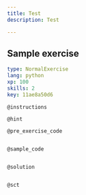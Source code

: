 ```yaml
---
title: Test
description: Test

---
```

## Sample exercise

```yaml
type: NormalExercise
lang: python
xp: 100
skills: 2
key: 11ae8a50d6
```


`@instructions`

`@hint`

`@pre_exercise_code`
```{python}

```

`@sample_code`
```{python}

```

`@solution`
```{python}

```

`@sct`
```{python}

```
